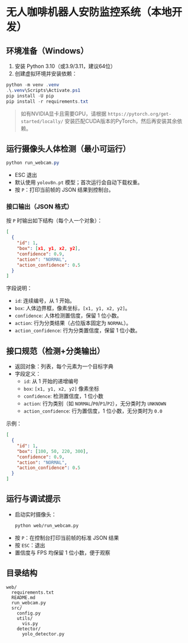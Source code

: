 # 无人咖啡机器人安防监控系统（本地开发）

## 环境准备（Windows）
1. 安装 Python 3.10（或3.9/3.11，建议64位）
2. 创建虚拟环境并安装依赖：
```powershell
python -m venv .venv
.\.venv\Scripts\Activate.ps1
pip install -U pip
pip install -r requirements.txt
```

> 如有NVIDIA显卡且需要GPU，请根据 `https://pytorch.org/get-started/locally/` 安装匹配CUDA版本的PyTorch，然后再安装其余依赖。

## 运行摄像头人体检测（最小可运行）
```powershell
python run_webcam.py
```

- ESC 退出
- 默认使用 `yolov8n.pt` 模型；首次运行会自动下载权重。
- 按 `P`：打印当前帧的 JSON 结果到控制台。

### 接口输出（JSON 格式）
按 `P` 时输出如下结构（每个人一个对象）：

```json
[
  {
    "id": 1,
    "box": [x1, y1, x2, y2],
    "confidence": 0.9,
    "action": "NORMAL",      
    "action_confidence": 0.5  
  }
]
```

字段说明：
- `id`: 连续编号，从 1 开始。
- `box`: 人体边界框，像素坐标，`[x1, y1, x2, y2]`。
- `confidence`: 人体检测置信度，保留 1 位小数。
- `action`: 行为分类结果（占位版本固定为 `NORMAL`）。
- `action_confidence`: 行为分类置信度，保留 1 位小数。

## 接口规范（检测+分类输出）

- 返回对象：列表，每个元素为一个目标字典
- 字段定义：
  - `id`: 从 1 开始的递增编号
  - `box`: `[x1, y1, x2, y2]` 像素坐标
  - `confidence`: 检测置信度，1 位小数
  - `action`: 行为类别（如 `NORMAL`/`P0`/`P1`/`P2`），无分类时为 `UNKNOWN`
  - `action_confidence`: 行为置信度，1 位小数，无分类时为 `0.0`

示例：
```json
[
  {
    "id": 1,
    "box": [100, 50, 220, 300],
    "confidence": 0.9,
    "action": "NORMAL",
    "action_confidence": 0.5
  }
]
```

## 运行与调试提示

- 启动实时摄像头：
  ```bash
  python web/run_webcam.py
  ```
- 按 `P`：在控制台打印当前帧的标准 JSON 结果
- 按 `ESC`：退出
- 置信度与 FPS 均保留 1 位小数，便于观察

## 目录结构
```
web/
  requirements.txt
  README.md
  run_webcam.py
  src/
    config.py
    utils/
      vis.py
    detector/
      yolo_detector.py
```


